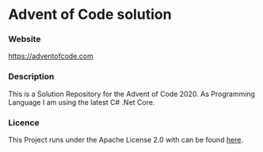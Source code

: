 # Advent of Code solution

### Website
https://adventofcode.com


### Description

This is a Solution Repository for the Advent of Code 2020.
As Programming Language I am using the latest C# .Net Core.

### Licence

This Project runs under the Apache License 2.0 with can be found [here](https://github.com/Xandor98/advent-of-code/blob/master/LICENSE).